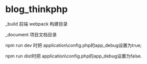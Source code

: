 # blog_thinkphp

_build     前端 webpack 构建目录

_document  项目文档目录

npm run dev 时把 application\config.php的app_debug设置为true;

npm run dist时把 application\config.php的app_debug设置为false.
